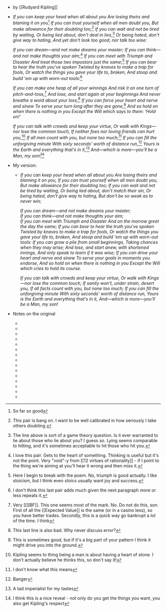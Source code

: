 - by [[Rudyard Kipling]]
- _If you can keep your head when all about you_
    _Are losing theirs and blaming it on you_[^1]
  _If you can trust yourself when all men doubt you,_
    _But make allowance for their doubting too;_[^2]
  _If you can wait and not be tired by waiting,_
    _Or being lied about, don't deal in lies,_[^3]
  _Or being hated, don't give way to hating,_
    _And yet don't look too good, nor talk too wise:_
  
  _If you can dream—and not make dreams your master;_
  _If you can think—and not make thoughts your aim;_[^5]
  _If you can meet with Triumph and Disaster_
  _And treat those two impostors just the same;_[^6]
  _If you can bear to hear the truth you've spoken_
  _Twisted by knaves to make a trap for fools,_
  _Or watch the things you gave your life to, broken,_
  _And stoop and build 'em up with worn-out tools:_[^7]
  
  _If you can make one heap of all your winnings_
  _And risk it on one turn of pitch-and-toss,_[^8]
  _And lose, and start again at your beginnings_
  _And never breathe a word about your loss;_[^9]
  _If you can force your heart and nerve and sinew_
  _To serve your turn long after they are gone,_[^10]
  _And so hold on when there is nothing in you_
  _Except the Will which says to them: 'Hold on!'_
  
  _If you can talk with crowds and keep your virtue,_
  _Or walk with Kings—nor lose the common touch,_
  _If neither foes nor loving friends can hurt you,_[^11]
  _If all men count with you, but none too much;_[^12]
  _If you can fill the unforgiving minute_
  _With sixty seconds' worth of distance run,_[^13]
  _Yours is the Earth and everything that's in it,_[^14]
  _And—which is more—you'll be a Man, my son!_[^15]
- My version:
	- _If you can keep your head when all about you_
	  _Are losing theirs and blaming it on you,_
	  _If you can trust yourself when all men doubt you,_
	  _But make allowance for their doubting too;_
	  _If you can wait and not be tired by waiting,_
	  _Or being lied about, don't match their sin,_
	  _Or being hated, don't give way to hating,_
	  _But don't be so weak as to never win;_
	  
	  _If you can dream—and not make dreams your master;_  
	  _If you can think—and not make thoughts your aim;_  
	  _If you can meet with Triumph and Disaster_
	  _And on the morrow greet the day the same;_
	  _If you can bear to hear the truth you've spoken_
	  _Twisted by knaves to make a trap for fools,_
	  _Or watch the things you gave your life to, broken,_
	  _And stoop and build 'em up with worn-out tools:_
	  _If you can grow a pile from small beginnings,_
	  _Taking chances when they may arise;_
	  _And lose, and start anew, with shortened innings,_
	  _And only speak to learn if it was wise;_
	  _If you can drive your heart and nerve and sinew_
	  _To serve your goals in moments you endorse,_
	  _And so hold on when there is nothing in you_
	  _Except the Will which cries to hold its course._
	  
	  _If you can talk with crowds and keep your virtue,_
	  _Or walk with Kings—nor lose the common touch,_
	  _If sanity won't, under strain, desert you,_
	  _If all facts count with you, but none too much;_
	  _If you can fill the unforgiving minute_
	  _With sixty seconds' worth of distance run,_
	  _Yours is the Earth and everything that's in it,_
	  _And—which is more—you'll be a Man, my son!_
- Notes on the original
	- [^1]: So far so good
	- [^2]: This pair is bang on. I want to be well calibrated in how seriously I take others doubting.
	- [^3]: The line above is sort of a game theory question. Is it ever warranted to lie about those who lie about you? I guess so. Lying seems comparable to hitting, and it's sometimes acceptable to hit those who hit you.
	- [^4]: This one seems less symmetric, since hate can ruin me.
	- [^5]: I love this pair. Gets to the heart of something. Thinking is useful but it's not the point. Very "void"-y from [[12 virtues of rationality]] - if I point to the thing we're aiming at you'll hear it wrong and then miss it.
	- [^6]: Here I begin to break with the poem. No, triumph is good actually. I like stoicism, but I think even stoics usually want joy and success.
	- [^7]: I don't think this last pair adds much given the next paragraph more or less repeats it.
	- [^8]: Very [[SBF]]. This one seems most of the mark. No. Do not do this, son. First of all the [[Expected Value]] is the same (or in a casino less), so you have better trades. Secondly, this is a quick way go bankrupt a lot of the time. I think
	- [^9]: This last line is also bad. Why never discuss error?
	- [^10]: This is sometimes good, but if it's a big part of your pattern I think it might drive you into the ground.
	- [^11]: Kipling seems to thing being a man is about having a heart of stone. I don't actually believe he thinks this, so don't say it!
	- [^12]: I don't know what this means
	- [^13]: Banger
	- [^14]: A tad imperialist for my tastes
	- [^15]: I think this is a nice reveal - not only do you get the things you want, you also get Kipling's respect